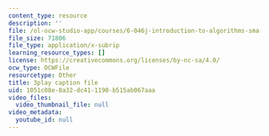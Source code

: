 ```yaml
---
content_type: resource
description: ''
file: /ol-ocw-studio-app/courses/6-046j-introduction-to-algorithms-sma-5503-fall-2005/1051c08e8a32dc411190b515ab067aaa_JZHBa-rLrBA.srt
file_size: 71806
file_type: application/x-subrip
learning_resource_types: []
license: https://creativecommons.org/licenses/by-nc-sa/4.0/
ocw_type: OCWFile
resourcetype: Other
title: 3play caption file
uid: 1051c08e-8a32-dc41-1190-b515ab067aaa
video_files:
  video_thumbnail_file: null
video_metadata:
  youtube_id: null
---
```

